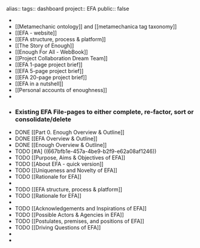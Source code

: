 alias::
tags:: dashboard
project:: EFA
public:: false

-
- [[Metamechanic ontology]] and [[metamechanica tag taxonomy]]
- [[EFA - website]]
- [[EFA structure, process & platform]]
- [[The Story of Enough]]
- [[Enough For All - WebBook]]
- [[Project Collaboration Dream Team]]
- [[EFA 1-page project brief]]
- [[EFA 5-page project brief]]
- [[EFA 20-page project brief]]
- [[EFA in a nutshell]]
- [[Personal accounts of enoughness]]
-
- ### Existing EFA File-pages to either complete, re-factor, sort or consolidate/delete
- DONE [[Part 0. Enough Overview & Outline]]
- DONE [[EFA Overview & Outline]]
- DONE [[Enough Overview & Outline]]
- TODO [#A] ((667bfb1e-457a-4be9-b2f9-e62a08af1246))
- TODO [[Purpose, Aims & Objectives of EFA]]
- TODO [[About EFA - quick version]]
- TODO [[Uniqueness and Novelty of EFA]]
- TODO [[Rationale for EFA]]
-
- TODO [[EFA structure, process & platform]]
- TODO [[Rationale for EFA]]
-
- TODO [[Acknowledgements and Inspirations of EFA]]
- TODO [[Possible Actors & Agencies in EFA]]
- TODO [[Postulates, premises, and positions of EFA]]
- TODO [[Driving Questions of EFA]]
-
-